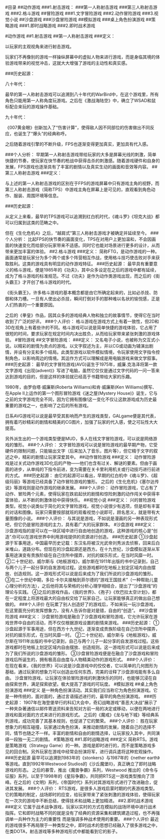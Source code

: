#目录
##动作游戏
###1.射击游戏：
###第一人称射击游戏
###第三人称射击游戏
###2.格斗游戏
##冒险游戏
###1.文字冒险游戏
###2.动作冒险游戏
###3.视觉小说
##沙盘游戏
###沙盘冒险游戏
##模拟游戏
###桌上角色扮演游戏
##策略游戏
###1.即时战略游戏
###2.即时战术游戏

#动作游戏
##1.射击游戏
##第一人称射击游戏
###定义：

以玩家的主观视角来进行射击游戏。

玩家们不再像别的游戏一样操纵屏幕中的虚拟人物来进行游戏，而是身临其境的体验游戏带来的视觉冲击，这就大大增强了游戏的主动性和真实感。

###历史起源：

八十年代：

最早的第一人称射击游戏可以追溯到八十年代的WarBird中，在这个游戏里，所有角色只能用第一人称角度玩游戏。之后在《激战海陆空》中，确立了WSAD和鼠标配合来玩的游戏操作基础。

九十年代：

《007黄金眼》创新加入了“伤害计算”，使得敌人因不同部位的伤害做出不同反应，也诞生了“爆头”的经典称呼。

之后随着游戏引擎的不断升级，FPS也逐渐变得更加真实，更加具有代入感。

###个人分析：
早期第一人称射击游戏带给玩家的大多是屏幕光线的刺激，简单快捷的节奏，使玩家在快节奏的枪战中获得击杀的刺激感。随着游戏硬件和自身的发展，FPS游戏也逐渐具有了丰富的剧情以及真实生动的画面和音效等内容。
##第三人称射击游戏
###定义：

与上述的第一人称射击游戏的区别在于FPS的游戏屏幕中只有游戏主角的视野，而第三人称射击游戏（简称TPS）中游戏主角在屏幕上是可见的，直观看到角色动作、服装、周围环境等信息。

###历史起源：

从定义上来看，最早的TPS游戏可以追溯到红白机时代，《魂斗罗》《坦克大战》都可以归属到这类的范畴之中。

但在《生化危机4》之后，“越肩式”第三人称射击游戏才被确定并延续至今。
###个人分析：
比起FPS的快节奏的画面变化，TPS在对用户上更加温和，不会因画面的快速变化而给部分玩家带来不适感。同时它也能对场景进行更多的设计，从而带来更加丰富的体验。
##2.格斗游戏
###定义：
简称FTG，是动作游戏的一种。画面通常是玩家分为多个两个或多个阵营相互作战，使用格斗技巧使击败对手来获取胜利。这类的游戏具有明显的动作游戏特征。
###历史起源：
最早具有重要意义的格斗游戏，便是1985年的《功夫》，其中众多设定在之后的游戏中都有延续，成为了格斗游戏的标准规范。不过《功夫》是作为动作类游戏出现，而之后的《街头霸王》才开创了格斗游戏的时代。

《街头霸王》，许多格斗游戏的基本概念都是由它所确定起来的，比如必杀技、防御和体力槽。一旦有人使出必杀技，瞬间打倒对手的那种难以名状的愉悦感，正是人们热衷的一个重要原因。

之后的《拳皇》作品，因其众多的游戏经典人物和独立的故事情节，使得它在当时收到了广泛的好评。
###个人评价：
格斗游戏在游戏方式上有着一致性，但2D和3D在视角上有着些许的不同。格斗游戏可以说是简单快捷的游戏体验，它占用了很短的时间，要求玩家在规定时间内决出胜负，从而给玩家带来紧张刺激的游戏体验。
#冒险游戏
##文字冒险游戏：
###定义：
又名电子小说，也被称为交互式小说。以精彩的剧情为卖点的游戏。以文字叙述为主，并以CG或动画为辅演出剧情，并设有分支和多个结局。此类型游戏以软件模拟情境，令玩家使用文字指令控制角色，以影响周边的情境。其运作方式可以理解成是用电脑游戏来做文学叙事。
###历史起源：
最早的文字冒险游戏(AVG)诞生于1975年，威廉.克洛泽将第一款文字游戏《出现(advent)》写进了电脑，虽然它仅仅是通过文字代码的一问一答来达到游戏的目的，但是这样的体验就已经高于书籍带给大家的乐趣。

1980年，由罗伯塔·威廉斯(Roberta Williams)和肯·威廉斯(Ken Williams)撰写、在Apple II上运作的第一个图形冒险游戏《迷之屋(Mystery House)》诞生，它与之前的文字游戏完全不同，因为它拥有图像!这一变化不仅让这款游戏成为历史最重要的游戏之一，也影响了之后的所有游戏。

日系AVG游戏可以说是最早受其影响而产生的游戏类型，GALgame便是其代表，拥有着巧妙精彩的剧情和精美的CG图片，加强了玩家的代入感，使之可玩性大大提高。

另外派生出的一个游戏类型便是MUD，多人在线文字冒险游戏，可以说是网络游戏的雏形。
###个人评价：
文字冒险游戏可以说是冒险游戏的最早期产物，它受硬件的限制问题，只能输出文字（后来加入了音乐，图片等），但它精于文字的叙述之中，精彩的剧情让玩家深爱其中。
##动作冒险游戏
###定义：
动作冒险游戏是过关式动作游戏3D化后的产物——他们也含有过关、解谜的要素。但由于画面的进步，从单纯的下指令前进，变为需要在关卡里利用机关或行动技巧进行前进的方式。
###历史起源：
由它的起源可以看出，早期的红白机中《魂斗罗》、《超级玛丽》等游戏已经具备了动作冒险游戏的雏形。
之后的《生化危机》《塞尔达传说》等游戏则是动作游戏的继承发展。
###个人评价：
动作冒险游戏，它占有了动作、冒险两个元素，使得玩家在跌宕起伏的剧情和惊险刺激的动作闯关中获得丰富体验，从不断的刺激体验中获得快乐。
##视觉小说
###定义：
兴的冒险游戏类型。视觉小说类似于简化的文字冒险游戏，视觉小说很少有选项，但是却有丰富的对话和图像。玩家只需要按部就班的观看视觉小说即可，顾名思义，就是带有大量图像的小说。
###个人评价：
与其说是游戏，不如说是漫画的另一种表现形式吧，但它仍是冒险游戏的主力，具有着广大的玩家群体。
#沙盘游戏
###定义：
沙盘游戏指的是可以在一块区域中进行自由地创造的游戏，这种游戏的核心是“创造”.你可以在游戏世界中利用游戏提供的资源进行创造。
###历史起源
①沙盘起源于军事用途，中国最早历史记载：东汉名将被汉光武帝刘秀派去侦察，回来后白米堆山，道路分布。但现在的沙盘起源还是西方。在十九世纪，沙盘模拟逐渐从军事用途演变有贵族阶级在自己住所中摆弄，对抗的娱乐形式，在当时风靡一时。
②二十世纪初，威尔斯与《地板游戏》，威尔斯在1911年出版的书中记录到，自己与两个儿子一起分享的自发游戏过程。这些游戏都时在地板上划定区域内自由摆放、创造规则。这一游戏形式可以说是后来成为了我们所说的沙盘游戏的雏形。
③在二十世纪中期，多拉·卡尔夫接触到菲尔德的“游戏王国技术”（一种帮助儿童心理分析的方法），之后他将其与荣格的分析心理学相结合，提出了“沙盘游戏”的理论与实践。
④之后的游戏作品，《我的世界》、《孢子》《坎巴拉太空计划》，都在一定程度上将游戏最大的自由权交给了玩家自己，让玩家能够真正的做出自己想做的。
###个人评价
在玩累了别人创造好了的游戏后，不如来玩一玩沙盘游戏，在这里面充分的发挥想象力，没有人告诉你是对是错，自由的“创造”。
##沙盘冒险游戏
###定义：
沙盘冒险游戏是融合了沙盘游戏和冒险游戏，它允许玩家在游戏世界中自由的活动，而不仅仅根据游戏设置的剧情来游戏。
###历史起源：
①沙盘起源于军事用途，但在西方十九世纪，逐渐变成贵族阶级在自己住所中摆弄，对抗的娱乐形式，在当时风靡一时。
②二十世纪初，威尔斯与《地板游戏》，威尔斯在1911年出版的书中记录到，自己与两个儿子一起分享的自发游戏过程。这些游戏都时在地板上划定区域内自由摆放、创造规则。这一游戏形式可以说是后来成为了我们所说的沙盘游戏的雏形。
③沙盘冒险游戏便是在融合了沙盘游戏和冒险游戏后所诞生的，拥有极高自由度与人物精美动作的游戏形式。
###个人评价：
在现在看来，《我的世界》可以说是沙盘游戏中的佼佼者，它以简单的几何图形为基础，通过玩家的想象力可以创造出任何东西，完美的诠释了沙盘游戏能有多么自由。
沙盘冒险游戏，让玩家在体验冒险游戏的刺激快乐的同时，也能够沉浸在自由探索世界，满足探索欲望。极大提高了游戏的可玩度。
#模拟游戏
##桌上角色扮演游戏
###定义
是一种角色扮演活动。其实我们应当称它为角色扮演游戏。它是一种传统的，面对面的，通过言语描述进行的，最早的角色扮演游戏。
###历史起源：
1907年在海登堡举行的科幻大会中，奇幻战略游戏“善恶大决战”展示了一种夹杂著通信以邮件寄送资料来告知对方前一局的决定或移动，以便在两地进行游戏和面对面的方式来进行的游戏形式。
之后的《魔戒》《龙与地下城》等经典系列游戏，成功完善了其基本规则，也促进了它的繁荣。
###个人评价：
胜在玩家想象力的相互碰撞，玩家通过角色扮演，来推动剧情的发展，随着自己的选择不同，情节也随之不一样。丰富的剧情和自由的剧情选择，让玩家投入其中，共同演绎一段独一无二的剧情。
#策略游戏
##1.即时战略游戏
###定义
简称RTS。游戏是策略游戏（Strategy Game）的一种。游戏是即时进行的，而不是策略游戏多见的回合制。另外玩家在游戏中经常会扮演将军，进行调兵遣将这种宏观操作。
###历史起源
最早可以追溯到1983年的《stonkers》与1987年的《nether earth》等游戏。直到1992年Westwood Studios的《沙丘魔堡Ⅱ》，真正确立了即时战略游戏的形态。
之后的暴雪，推出《魔兽争霸》系列，Westwood 推出的《命令与征服》系列，以至于1998年的《星际争霸》，共同把RTS这一游戏类型推向了顶峰。在之后的《文明》系列，《帝国时代》系列对其游戏形式进行了改进融合，促进其发展。
###个人评价：
RTS游戏，是很多人游戏启蒙时期的代表游戏类型。它的策略的制定，战场即时的应变，给玩家带来了紧张刺激的游戏体验，使得玩家在一次次的游戏中不断总结，使得技术和战略上更加精进。
##2.即时战术游戏
###定义
它属于战术战争游戏，玩家以实时的方式在模拟的战场环境中进行战术指挥。它和即时战略不同的就是没有了经典的资源采集和建筑建造过程，也不再强调单一兵种作为主力的重要性 而是强调多种战术使用的重要。
###个人评价
最近的游戏很多不再局限于一种类型之中，即时战术的思想已经融入了很多游戏之中，在类DOTA，射击游戏等多种游戏形式中都能看到它的影子。

